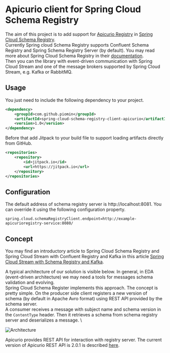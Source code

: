 # Apicurio client for Spring Cloud Schema Registry
The aim of this project is to add support for [Apicurio Registry](https://www.apicur.io/registry/) in [Spring Cloud Schema Registry](https://spring.io/projects/spring-cloud-schema-registry). \
Currently Spring cloud Schema Registry supports Confluent Schema Registry and Spring Schema Registry Server (by default). You may read more about Spring Cloud Schema Registry in their [documentation](https://docs.spring.io/spring-cloud-schema-registry/docs/1.1.3-SNAPSHOT/reference/html/spring-cloud-schema-registry.html). \
Then you can the library with event-driven communication with Spring Cloud Stream and one of the message brokers supported by Spring Cloud Stream, e.g. Kafka or RabbitMQ.

## Usage
You just need to include the following dependency to your project.
```xml
<dependency>
    <groupId>com.github.piomin</groupId>
    <artifactId>spring-cloud-schema-registry-client-apicurio</artifactId>
    <version>1.0</version>
</dependency>
```
Before that add Jitpack to your build file to support loading artifacts directly from GitHub.
```xml
<repositories>
    <repository>
        <id>jitpack.io</id>
        <url>https://jitpack.io</url>
    </repository>
</repositories>
```

## Configuration
The default address of schema registry server is http://localhost:8081. You can override it using the following configuration property.
```properties
spring.cloud.schemaRegistryClient.endpoint=http://example-apicurioregistry-service:8080/
```

## Concept
You may find an introductory article to Spring Cloud Schema Registry and Spring Cloud Stream with Confluent Registry and Kafka in this article [Spring Cloud Stream with Schema Registry and Kafka](https://piotrminkowski.com/2021/07/22/spring-cloud-stream-with-schema-registry-and-kafka/).

A typical architecture of our solution is visible below. In general, in EDA (event-driven architecture) we may need a tools for messages schema validation and evolving. \
Spring Cloud Schema Register implements this approach. The concept is pretty simple. On the producer side client registers a new version of schema (by default in Apache Avro format) using REST API provided by the schema server. \
A consumer receives a message with subject name and schema version in the `ContentType` header. Then it retrieves a schema from schema registry server and deserializes a message. \

<img src="https://i2.wp.com/piotrminkowski.com/wp-content/uploads/2021/07/spring-cloud-stream-kafka-schema-registry.png?resize=696%2C441&ssl=1" title="Architecture"><br/>

Apicurio provides REST API for interaction with registry server. The current version of Apicurio REST API is 2.0.1 is described [here](https://www.apicur.io/registry/docs/apicurio-registry/2.0.1.Final/assets-attachments/registry-rest-api.htm).